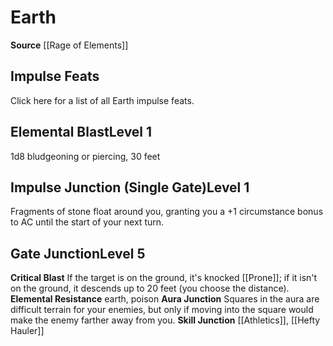 ﻿---
element: Earth
id: '2'
name: Earth
rarity: Common
source: '[[DATABASE/source/Rage of Elements|Rage of Elements]]'
trait: null
type: Kineticist Element

---
# Earth

**Source** [[Rage of Elements]]

## Impulse Feats

Click here for a list of all Earth impulse feats.

## Elemental Blast<span class="item-type">Level 1</span>

1d8 bludgeoning or piercing, 30 feet

## Impulse Junction (Single Gate)<span class="item-type">Level 1</span>

Fragments of stone float around you, granting you a +1 circumstance bonus to AC until the start of your next turn.

## Gate Junction<span class="item-type">Level 5</span>

**Critical Blast** If the target is on the ground, it's knocked [[Prone]]; if it isn't on the ground, it descends up to 20 feet (you choose the distance).
**Elemental Resistance** earth, poison
**Aura Junction** Squares in the aura are difficult terrain for your enemies, but only if moving into the square would make the enemy farther away from you.
**Skill Junction** [[Athletics]], [[Hefty Hauler]]